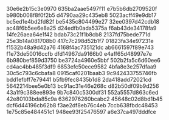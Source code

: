 30e6e2b15c3e0970
635ba2aae5497f11
e7b5b6db2709520f
b980b008f8f0f2b5
d4790aa29c435eb8
5023acff49e9db17
bc5ed1e4bd2fd82f
be5435c804499e27
32ee0397d42cdb18
ac48f6b5ee6e8a25
d24edfb0ada5375a
f6ab43de34178fa9
14fe26aea64e1f42
bdab73c21f1b8cb8
2137fd75bede771d
25e3b14a081708b0
417c7c298d52b1f7
01823fa34e97231e
f1532b48a9d42a76
4168f4ac735121dc
ab6661597f89e743
f1e73de50016ccfb
dfd14967da9166b0
e4aff65d48997e7e
6b980bef859d3750
be3724a4960e5bbf
502b2fa5c6d60ee6
cd4ac4bb485f3df9
6853efc50ece9582
4bfa8e3e257dfaa9
30c5c793c6cbafa8
0915caf0201baab3
9c942433755746fb
bdd1efbff7e79441
b5fb9fec8435b1d8
2da418add72021cd
5642214bee5e0b13
bc91ac31e46e268c
d82b50df09b9d256
43a1f9c388ee893e
9b7c840c5300df31
552a5557d863c6ed
42e80103bda85c9a
6362976260bcabc2
45648c02d8bd1b45
dcf6d44196cb62b8
f3ae2df8eb76c4eb
7ccb638fbdc48453
1e75c85e484451c1
948ee93f25476597
a6e37ca497dddfce
